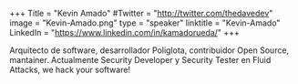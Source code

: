 +++
Title = "Kevin Amado"
#Twitter = "http://twitter.com/thedavedev"
image = "Kevin-Amado.png"
type = "speaker"
linktitle = "Kevin-Amado"
LinkedIn = "https://www.linkedin.com/in/kamadorueda/"
+++

Arquitecto de software, desarrollador Poliglota, contribuidor Open Source, mantainer. Actualmente Security Developer y Security Tester en Fluid Attacks, we hack your software!
